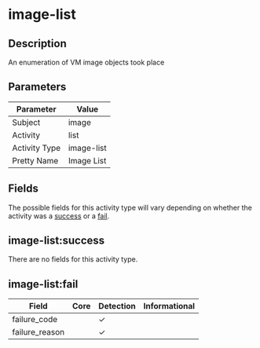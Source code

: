 image-list
==========

Description
-----------
An enumeration of VM image objects took place

Parameters
----------
| Parameter     | Value      |
| ------------- | ---------- |
| Subject       | image      |
| Activity      | list       |
| Activity Type | image-list |
| Pretty Name   | Image List |


Fields
------

The possible fields for this activity type will vary depending on whether the activity was a [success](#image-listsuccess) or a [fail](#image-listfail).


image-list:success
------------------

There are no fields for this activity type.


image-list:fail
---------------

| Field          | Core | Detection | Informational |
| -------------- | ---- | --------- | ------------- |
| failure_code   |      | &#10003;  |               |
| failure_reason |      | &#10003;  |               |